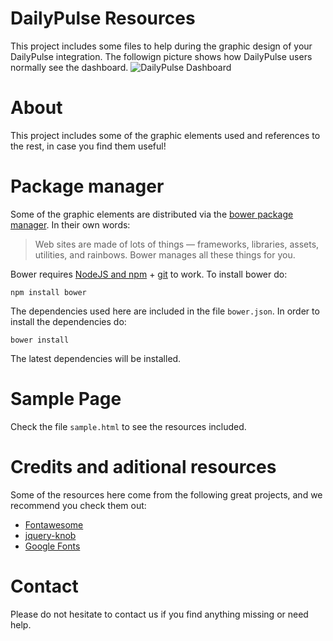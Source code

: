 DailyPulse Resources
====================
This project includes some files to help during the graphic design of your DailyPulse integration.
The followign picture shows how DailyPulse users normally see the dashboard.
![DailyPulse Dashboard](http://www.celpax.com/wp-content/uploads/2014/09/Dashboard-DailyPulse.jpg)

# About
This project includes some of the graphic elements used and references to the rest, in case you find them useful!
# Package manager
Some of the graphic elements are distributed via the [bower package manager](http://bower.io/).
In their own words:
>Web sites are made of lots of things — frameworks, libraries, assets, utilities, and rainbows. Bower manages all these things for you.

Bower requires [NodeJS and npm](http://nodejs.org/) + [git](http://git-scm.com/) to work.
To install bower do:
```
npm install bower
```
The dependencies used here are included in the file ```bower.json```.
In order to install the dependencies do:
```
bower install
```
The latest dependencies will be installed.
# Sample Page
Check the file ```sample.html``` to see the resources included.
# Credits and aditional resources
Some of the resources here come from the following great projects, and we recommend you check them out:
* [Fontawesome](http://fortawesome.github.io/Font-Awesome/)
* [jquery-knob](https://github.com/aterrien/jQuery-Knob)
* [Google Fonts](https://www.google.com/fonts)
# Contact
Please do not hesitate to contact us if you find anything missing or need help.



